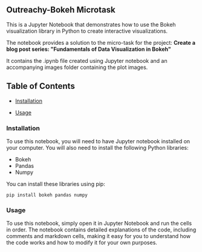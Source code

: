 ## Outreachy-Bokeh Microtask

This is a Jupyter Notebook that demonstrates how to use the Bokeh visualization library in Python to create interactive visualizations.

The notebook provides a solution to the micro-task for the project: **Create a blog post series: "Fundamentals of Data Visualization in Bokeh"**

It contains the .ipynb file created using Jupyter notebook and an accompanying images folder containing the plot images.

## Table of Contents

- <u>Installation</u>

- <u>Usage</u>

### Installation

To use this notebook, you will need to have Jupyter notebook installed on your computer. You will also need to install the following Python libraries:

- Bokeh
- Pandas
- Numpy

You can install these libraries using pip:

    pip install bokeh pandas numpy

### Usage

To use this notebook, simply open it in Jupyter Notebook and run the cells in order. The notebook contains detailed explanations of the code, including comments and markdown cells, making it easy for you to understand how the code works and how to modify it for your own purposes.